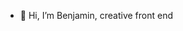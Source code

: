 - 👋 Hi, I’m Benjamin, creative front end

<!---
sisyphedigital/sisyphedigital is a ✨ special ✨ repository because its `README.md` (this file) appears on your GitHub profile.
You can click the Preview link to take a look at your changes.
--->
